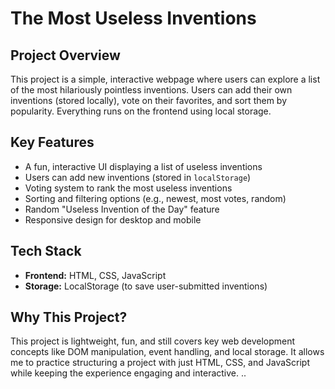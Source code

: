# The Most Useless Inventions  

## Project Overview  
This project is a simple, interactive webpage where users can explore a list of the most hilariously pointless inventions. Users can add their own inventions (stored locally), vote on their favorites, and sort them by popularity. Everything runs on the frontend using local storage.  

## Key Features  
- A fun, interactive UI displaying a list of useless inventions  
- Users can add new inventions (stored in `localStorage`)  
- Voting system to rank the most useless inventions  
- Sorting and filtering options (e.g., newest, most votes, random)  
- Random "Useless Invention of the Day" feature  
- Responsive design for desktop and mobile  

## Tech Stack  
- **Frontend:** HTML, CSS, JavaScript  
- **Storage:** LocalStorage (to save user-submitted inventions)  

## Why This Project?  
This project is lightweight, fun, and still covers key web development concepts like DOM manipulation, event handling, and local storage. It allows me to practice structuring a project with just HTML, CSS, and JavaScript while keeping the experience engaging and interactive. .. 
